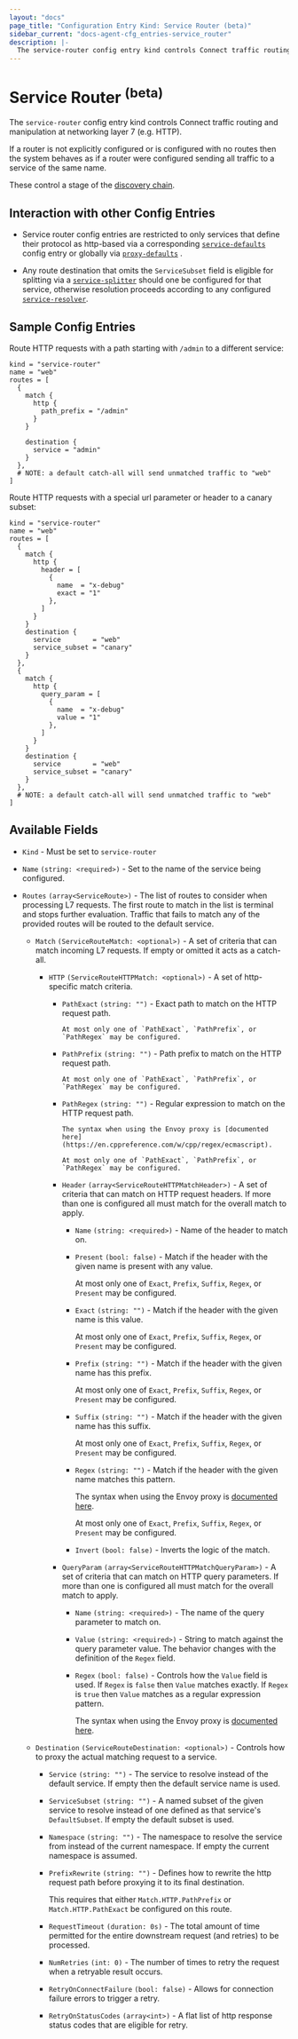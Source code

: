 ```yaml
---
layout: "docs"
page_title: "Configuration Entry Kind: Service Router (beta)"
sidebar_current: "docs-agent-cfg_entries-service_router"
description: |-
  The service-router config entry kind controls Connect traffic routing and manipulation at networking layer 7 (e.g. HTTP).
---
```


# Service Router <sup>(beta)</sup>

The `service-router` config entry kind controls Connect traffic routing and
manipulation at networking layer 7 (e.g. HTTP).

If a router is not explicitly configured or is configured with no routes then
the system behaves as if a router were configured sending all traffic to a
service of the same name.

These control a stage of the [discovery chain](/docs/connect/discovery-chain.html).

## Interaction with other Config Entries

- Service router config entries are restricted to only services that define
  their protocol as http-based via a corresponding
  [`service-defaults`](/docs/agent/config-entries/service-defaults.html) config
  entry or globally via
  [`proxy-defaults`](/docs/agent/config-entries/proxy-defaults.html) .

- Any route destination that omits the `ServiceSubset` field is eligible for
  splitting via a
  [`service-splitter`](/docs/agent/config-entries/service-splitter.html) should
  one be configured for that service, otherwise resolution proceeds according
  to any configured
  [`service-resolver`](/docs/agent/config-entries/service-resolver.html).

## Sample Config Entries

Route HTTP requests with a path starting with `/admin` to a different service:

```hcl
kind = "service-router"
name = "web"
routes = [
  {
    match {
      http {
        path_prefix = "/admin"
      }
    }

    destination {
      service = "admin"
    }
  },
  # NOTE: a default catch-all will send unmatched traffic to "web"
]
```

Route HTTP requests with a special url parameter or header to a canary subset:

```hcl
kind = "service-router"
name = "web"
routes = [
  {
    match {
      http {
        header = [
          {
            name  = "x-debug"
            exact = "1"
          },
        ]
      }
    }
    destination {
      service        = "web"
      service_subset = "canary"
    }
  },
  {
    match {
      http {
        query_param = [
          {
            name  = "x-debug"
            value = "1"
          },
        ]
      }
    }
    destination {
      service        = "web"
      service_subset = "canary"
    }
  },
  # NOTE: a default catch-all will send unmatched traffic to "web"
]
```

## Available Fields

- `Kind` - Must be set to `service-router`

- `Name` `(string: <required>)` - Set to the name of the service being configured.

- `Routes` `(array<ServiceRoute>)` - The list of routes to consider when
  processing L7 requests. The first route to match in the list is terminal and
  stops further evaluation. Traffic that fails to match any of the provided
  routes will be routed to the default service.

  - `Match` `(ServiceRouteMatch: <optional>)` - A set of criteria that can
    match incoming L7 requests. If empty or omitted it acts as a catch-all.

    - `HTTP` `(ServiceRouteHTTPMatch: <optional>)` - A set of http-specific match criteria.

      - `PathExact` `(string: "")` - Exact path to match on the HTTP request path.

            At most only one of `PathExact`, `PathPrefix`, or `PathRegex` may be configured.

      - `PathPrefix` `(string: "")` - Path prefix to match on the HTTP request path.

            At most only one of `PathExact`, `PathPrefix`, or `PathRegex` may be configured.

      - `PathRegex` `(string: "")` - Regular expression to match on the HTTP
        request path.
        
            The syntax when using the Envoy proxy is [documented here](https://en.cppreference.com/w/cpp/regex/ecmascript).
      
            At most only one of `PathExact`, `PathPrefix`, or `PathRegex` may be configured.

      - `Header` `(array<ServiceRouteHTTPMatchHeader>)` - A set of criteria
        that can match on HTTP request headers. If more than one is configured
        all must match for the overall match to apply.

        - `Name` `(string: <required>)` - Name of the header to match on.

        - `Present` `(bool: false)` - Match if the header with the given name
          is present with any value.

            At most only one of `Exact`, `Prefix`, `Suffix`, `Regex`, or
            `Present` may be configured.

        - `Exact` `(string: "")` - Match if the header with the given name is
          this value.

            At most only one of `Exact`, `Prefix`, `Suffix`, `Regex`, or
            `Present` may be configured.

        - `Prefix` `(string: "")` - Match if the header with the given name has
          this prefix.

            At most only one of `Exact`, `Prefix`, `Suffix`, `Regex`, or
            `Present` may be configured.

        - `Suffix` `(string: "")` - Match if the header with the given name has
          this suffix.

            At most only one of `Exact`, `Prefix`, `Suffix`, `Regex`, or
            `Present` may be configured.

        - `Regex` `(string: "")` - Match if the header with the given name
          matches this pattern.

            The syntax when using the Envoy proxy is [documented here](https://en.cppreference.com/w/cpp/regex/ecmascript).

            At most only one of `Exact`, `Prefix`, `Suffix`, `Regex`, or
            `Present` may be configured.

        - `Invert` `(bool: false)` - Inverts the logic of the match.

      - `QueryParam` `(array<ServiceRouteHTTPMatchQueryParam>)` - A set of
        criteria that can match on HTTP query parameters. If more than one is
        configured all must match for the overall match to apply.

        - `Name` `(string: <required>)` - The name of the query parameter to
          match on.

        - `Value` `(string: <required>)` - String to match against the query
          parameter value.  The behavior changes with the definition of the
          `Regex` field.
        
        - `Regex` `(bool: false)` - Controls how the `Value` field is used.  If
          `Regex` is `false` then `Value` matches exactly.  If `Regex` is
          `true` then `Value` matches as a regular expression pattern.

            The syntax when using the Envoy proxy is [documented
            here](https://en.cppreference.com/w/cpp/regex/ecmascript).

  - `Destination` `(ServiceRouteDestination: <optional>)` - Controls how to
    proxy the actual matching request to a service.

    - `Service` `(string: "")` - The service to resolve instead of the default
      service. If empty then the default service name is used.

    - `ServiceSubset` `(string: "")` - A named subset of the given service to
      resolve instead of one defined as that service's `DefaultSubset`. If
      empty the default subset is used.

    - `Namespace` `(string: "")` - The namespace to resolve the service from
      instead of the current namespace. If empty the current namespace is
      assumed.

    - `PrefixRewrite` `(string: "")` - Defines how to rewrite the http request
      path before proxying it to its final destination.

        This requires that either `Match.HTTP.PathPrefix` or
        `Match.HTTP.PathExact` be configured on this route.

    - `RequestTimeout` `(duration: 0s)` - The total amount of time permitted
      for the entire downstream request (and retries) to be processed.

    - `NumRetries` `(int: 0)` - The number of times to retry the request when a
      retryable result occurs.

    - `RetryOnConnectFailure` `(bool: false)` - Allows for connection failure
      errors to trigger a retry.

    - `RetryOnStatusCodes` `(array<int>)` - A flat list of http response status
      codes that are eligible for retry.
